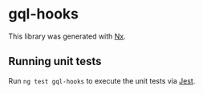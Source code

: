 # gql-hooks

This library was generated with [Nx](https://nx.dev).

## Running unit tests

Run `ng test gql-hooks` to execute the unit tests via [Jest](https://jestjs.io).
